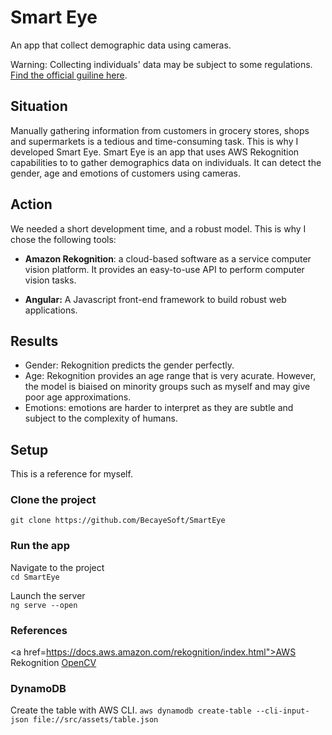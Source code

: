# Smart Eye
An app that collect demographic data using cameras.

Warning: Collecting individuals' data may be subject to some regulations. 
[Find the official guiline here](https://www.priv.gc.ca/en/privacy-topics/surveillance/video-surveillance-by-businesses/gl_vs_080306/).

## Situation
Manually gathering information from customers in grocery stores, shops and supermarkets is a tedious and time-consuming task. This is why I developed Smart Eye.
Smart Eye is an app that uses AWS Rekognition capabilities to to gather demographics data on individuals. It can detect the gender, age and emotions of customers using cameras.

## Action
We needed a short development time, and a robust model. This is why I chose the following tools:

* **Amazon Rekognition**: a cloud-based software as a service computer vision platform. It provides an easy-to-use API to perform computer vision tasks.

* **Angular:** A Javascript front-end framework to build robust web applications.

## Results
* Gender: Rekognition predicts the gender perfectly.
* Age: Rekognition provides an age range that is very acurate. However, the model is biaised on minority groups such as myself and may give poor age approximations.
* Emotions: emotions are harder to interpret as they are subtle and subject to the complexity of humans.



## Setup
This is a reference for myself.

### Clone the project
`git clone https://github.com/BecayeSoft/SmartEye`

### Run the app
Navigate to the project <br/>
`cd SmartEye`

Launch the server <br/>
`ng serve --open`

### References
<a href=https://docs.aws.amazon.com/rekognition/index.html">AWS Rekognition</a>
<a href="https://medium.com/@andrewxiaoyu0/how-to-detect-labels-and-objects-using-amazon-rekognition-with-javascript-882bcfa602df"></a>
<a href="https://docs.opencv.org/3.4/d0/d84/tutorial_js_usage.html">OpenCV</a>

### DynamoDB
Create the table with AWS CLI.
`aws dynamodb create-table --cli-input-json file://src/assets/table.json`
